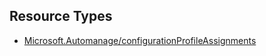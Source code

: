 ## Resource Types
- [Microsoft.Automanage/configurationProfileAssignments](configurationProfileAssignments)

